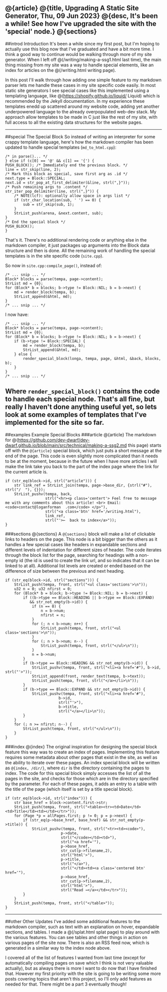 @{article}
@{title, Upgrading A Static Site Generator, Thu, 09 Jun 2023}
@{desc, It's been a while! See how I've upgraded the site with the 'special' node.}
@{sections}
---
##introd Introduction
It's been a while since my first post, but I'm hoping to actually use this blog now that I've graduated and have a bit more time. I think a good way to continue would be walking through more of my site generator. When I left off @(/writing/making-a-ssg1.html last time), the main thing missing from my site was a way to handle special elements, like an index for articles on the @(/writing.html writing page).

In this post I'll walk through how adding one simple feature to my markdown parser lets me handle these cases in my site specific code easily. In most static site generators I see special cases like this implemented using a templating language, like @(https://shopify.github.io/liquid/ Liquid) which is recommended by the Jekyll documentation. In my experience these templates enedd up scattered around my website code, adding yet another underpowered language to the already overpopulated web-dev stack. My approach allow templates to be made in C just like the rest of my site, with full access to all the existing data structures for the website pages.

---
##special The Special Block
So instead of writing an interpreter for some crappy template language, here's how the markdown compiler has been updated to handle special templates (`md_to_html.cpp`):
```
/* in parse()... */
} else if (c[0] == '@' && c[1] == '{') {
PUSH_BLOCK(); /* Immediately end the previous block. */
line = str_skip(line, 2);
/* Mark this block as special, save first arg as .id */
next.type = Block::SPECIAL;
next.id = str_pop_at_first_delimiter(&line, strl(",}"));
/* Push remaining args to .content */
str_iter_pop_delimiter(line, strl(",}")) {
    /* NOTE(lcf): optionally allow space in args list */
    if (str_char_location(sub, ' ') == 0) {
        sub = str_skip(sub, 1);
    }
    StrList_push(arena, &next.content, sub);
}
/* End the special block */
PUSH_BLOCK();
}
```
That's it. There's no additional rendering code or anything else in the markdown compiler, it just packages up arguments into the Block data structure and then is done. All the remaining work of handling the special templates is in the site specific code (`site.cpp`).

So now in `site.cpp:compile_page()`, instead of:
```
/* ... snip ... */
Block* blocks = parse(tempa, page->content);
StrList md = {0};
for (Block* b = blocks; b->type != Block::NIL; b = b->next) {
    md = render_block(tempa, b);
    StrList_append(&html, md);
}
/* ... snip ... */
```
I now have:
```
/* ... snip ... */
Block* blocks = parse(tempa, page->content);
StrList md = {0};
for (Block* b = blocks; b->type != Block::NIL; b = b->next) {
    if (b->type != Block::SPECIAL) {
        md = render_block(tempa, b);
        StrList_append(&html, md);
    } else {
        render_special_block(longa, tempa, page, &html, &back, blocks, b);
    }
}
/* ... snip ... */
```
Where `render_special_block()` contains the code to handle each special node. That's all fine, but really I haven't done anything useful yet, so lets look at some examples of templates that I've implemented for the site so far.
---
##examples Example Special Blocks
###article @{article}
The markdown for @(https://github.com/dev-dwarf/dev-dwarf.github.io/blob/main/src/technical/making-a-ssg2.md this page) starts off with the `@{article}` special block, which just puts a short message at the end of the page. This code is even slightly more complicated than it needs to be at the moment, because in the future when I have more articles I will make the link take you back to the part of the index page where the link for the current article is.
```
if (str_eq(block->id, strl("article"))) {
    str link_ref = StrList_join(tempa, page->base_dir, {strl("#"), strl("/  "), {}});
    StrList_pushv(tempa, back,
                  strl("<hr><p class='centert'> Feel free to message me with any comments about this article! <br> Email: <code>contact@loganforman  .com</code> </p>"),
                  strl("<a class='btn' href='/writing.html"),
                  link_ref,
                  strl("'>←  back to index</a>"));
}
```
###sections @{sections}
A `@{sections}` block will make a list of clickable links to headers on the page. This node is a bit bigger than the others as it handles a few special cases like headers in expandable sections and different levels of indentation for different sizes of header. The code iterates through the block list for the page, searching for headings with a non-empty id (the id is used to create the link url, and so indicates that it can be linked to at all). Additional list levels are created or ended based on the difference of size between the previous and next heading.
```
if (str_eq(block->id, strl("sections"))) {
    StrList_push(tempa, front, strl("<ul class='sections'>\n"));
    u32 n = 0; u32 nfirst = 0;
    for (Block* b = block; b->type != Block::NIL; b = b->next) {
        if ((b->type == Block::HEADING || b->type == Block::EXPAND)
           && str_not_empty(b->id)) {
            if (n == 0) {
                n = b->num;
                nfirst = n;
            }
            for (; n < b->num; n++) {
                StrList_push(tempa, front, strl("<ul class='sections'>\n"));
            }
            for (; n > b->num; n--) {
                StrList_push(tempa, front, strl("</ul>\n"));
            }
            n = b->num;
        }
        if (b->type == Block::HEADING && str_not_empty(b->id)) {
            StrList_pushv(tempa, front, strl("<li><a href='#"), b->id, strl("'>"));
            StrList_append(front, render_text(tempa, b->text));
            StrList_push(tempa, front, strl("</a></li>\n"));
        }
        if (b->type == Block::EXPAND && str_not_empty(b->id)) {
            StrList_pushv(tempa, front, strl("<li><a href='#"),
                        b->id,
                        strl("'>"),
                        b->title,
                        strl("</a></li>\n"));
        }
    }
    for (; n >= nfirst; n--) {
        StrList_push(tempa, front, strl("</ul>\n"));
    }
}
```
###index @{index}
The original inspiration for designing the special block feature this way was to create an index of pages. Implementing this feature requires some metadata about other pages that exist in the site, as well as the ability to iterate over these pages. An index special block will be written as `@{index, /dir/}`, where `dir` is the directory containing the pages to index. The code for this special block simply accesses the list of all the pages in the site, and checks for those which are in the directory specified by the parameter. For each of these pages, it adds an entry to a table with the title of the page (which itself is set by a title special block).
```
if (str_eq(block->id, strl("index"))) {
    str base_href = block->content.first->str;
    StrList_push(tempa, front, strl("<table><tr><td>Date</td><td>Title</td><td></td></tr>"));
    for (Page *p = allPages.first; p != 0; p = p->next) {
        if (str_eq(p->base_href, base_href) && str_not_empty(p->title)) {
            StrList_pushv(tempa, front, strl("<tr><td><code>"),
                         p->date,
                         strl("</code></td><td>"),
                         strl("<a href='"),
                         p->base_href,
                         str_cut(p->filename,2),
                         strl("html'>"),
                         p->title,
                         strl("</a>"),
                         strl("</td><td><a class='centered btn' href='"),
                         p->base_href,
                         str_cut(p->filename,2),
                         strl("html'>"),
                         strl("Read →</a></td></tr>"));
        }
    }
    StrList_push(tempa, front, strl("</table>"));
}
```
---
##other Other Updates
I've added some additional features to the markdown compiler, such as text with an explanation on hover, expandable sections, and tables. I made a @(/splat.html splat page) to play around with the various features. You can see tables and other things in action on various pages of the site now. There is also an RSS feed now, which is generated in a similar way to the index node above. 

I covered all of the list of features I wanted from last time (except for automatically compiling pages on save which I think is not very valuable actually), but as always there is more I want to do now that I have finished that. However my first priority with the site is going to be writing some more posts covering topics that aren't this project, so I'll only add features as needed for that. There might be a part 3 eventually though!
